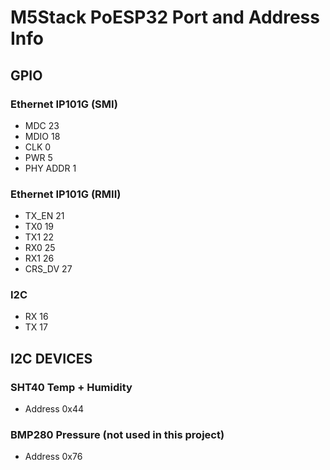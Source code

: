 # M5Stack PoESP32 Port and Address Info
## GPIO
### Ethernet IP101G (SMI)
- MDC 23  
- MDIO 18  
- CLK 0  
- PWR 5  
- PHY ADDR 1  
### Ethernet IP101G (RMII)
- TX_EN 21  
- TX0 19  
- TX1 22  
- RX0 25  
- RX1 26  
- CRS_DV 27  
### I2C
- RX 16  
- TX 17  
## I2C DEVICES
### SHT40 Temp + Humidity
- Address 0x44  
### BMP280 Pressure (not used in this project)
- Address 0x76
